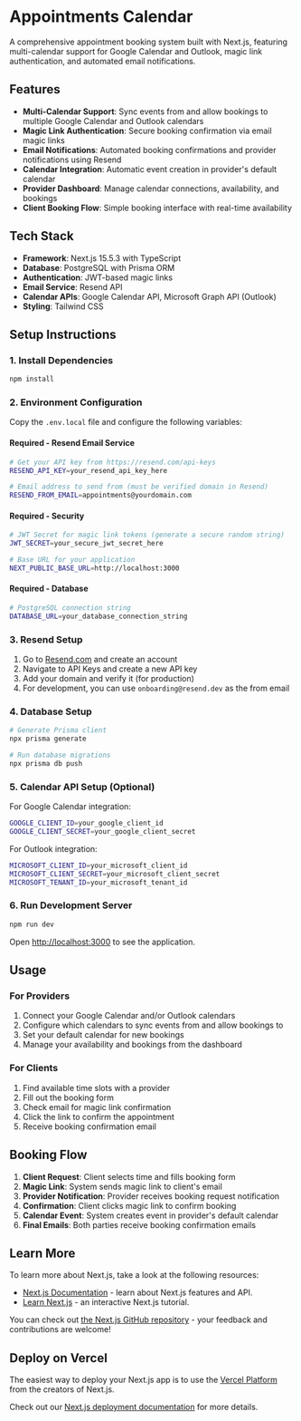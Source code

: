 # Appointments Calendar

A comprehensive appointment booking system built with Next.js, featuring multi-calendar support for Google Calendar and Outlook, magic link authentication, and automated email notifications.

## Features

- **Multi-Calendar Support**: Sync events from and allow bookings to multiple Google Calendar and Outlook calendars
- **Magic Link Authentication**: Secure booking confirmation via email magic links
- **Email Notifications**: Automated booking confirmations and provider notifications using Resend
- **Calendar Integration**: Automatic event creation in provider's default calendar
- **Provider Dashboard**: Manage calendar connections, availability, and bookings
- **Client Booking Flow**: Simple booking interface with real-time availability

## Tech Stack

- **Framework**: Next.js 15.5.3 with TypeScript
- **Database**: PostgreSQL with Prisma ORM
- **Authentication**: JWT-based magic links
- **Email Service**: Resend API
- **Calendar APIs**: Google Calendar API, Microsoft Graph API (Outlook)
- **Styling**: Tailwind CSS

## Setup Instructions

### 1. Install Dependencies

```bash
npm install
```

### 2. Environment Configuration

Copy the `.env.local` file and configure the following variables:

#### Required - Resend Email Service
```bash
# Get your API key from https://resend.com/api-keys
RESEND_API_KEY=your_resend_api_key_here

# Email address to send from (must be verified domain in Resend)
RESEND_FROM_EMAIL=appointments@yourdomain.com
```

#### Required - Security
```bash
# JWT Secret for magic link tokens (generate a secure random string)
JWT_SECRET=your_secure_jwt_secret_here

# Base URL for your application
NEXT_PUBLIC_BASE_URL=http://localhost:3000
```

#### Required - Database
```bash
# PostgreSQL connection string
DATABASE_URL=your_database_connection_string
```

### 3. Resend Setup

1. Go to [Resend.com](https://resend.com) and create an account
2. Navigate to API Keys and create a new API key
3. Add your domain and verify it (for production)
4. For development, you can use `onboarding@resend.dev` as the from email

### 4. Database Setup

```bash
# Generate Prisma client
npx prisma generate

# Run database migrations
npx prisma db push
```

### 5. Calendar API Setup (Optional)

For Google Calendar integration:
```bash
GOOGLE_CLIENT_ID=your_google_client_id
GOOGLE_CLIENT_SECRET=your_google_client_secret
```

For Outlook integration:
```bash
MICROSOFT_CLIENT_ID=your_microsoft_client_id
MICROSOFT_CLIENT_SECRET=your_microsoft_client_secret
MICROSOFT_TENANT_ID=your_microsoft_tenant_id
```

### 6. Run Development Server

```bash
npm run dev
```

Open [http://localhost:3000](http://localhost:3000) to see the application.

## Usage

### For Providers
1. Connect your Google Calendar and/or Outlook calendars
2. Configure which calendars to sync events from and allow bookings to
3. Set your default calendar for new bookings
4. Manage your availability and bookings from the dashboard

### For Clients  
1. Find available time slots with a provider
2. Fill out the booking form
3. Check email for magic link confirmation
4. Click the link to confirm the appointment
5. Receive booking confirmation email

## Booking Flow

1. **Client Request**: Client selects time and fills booking form
2. **Magic Link**: System sends magic link to client's email
3. **Provider Notification**: Provider receives booking request notification
4. **Confirmation**: Client clicks magic link to confirm booking
5. **Calendar Event**: System creates event in provider's default calendar
6. **Final Emails**: Both parties receive booking confirmation emails

## Learn More

To learn more about Next.js, take a look at the following resources:

- [Next.js Documentation](https://nextjs.org/docs) - learn about Next.js features and API.
- [Learn Next.js](https://nextjs.org/learn) - an interactive Next.js tutorial.

You can check out [the Next.js GitHub repository](https://github.com/vercel/next.js) - your feedback and contributions are welcome!

## Deploy on Vercel

The easiest way to deploy your Next.js app is to use the [Vercel Platform](https://vercel.com/new?utm_medium=default-template&filter=next.js&utm_source=create-next-app&utm_campaign=create-next-app-readme) from the creators of Next.js.

Check out our [Next.js deployment documentation](https://nextjs.org/docs/app/building-your-application/deploying) for more details.
